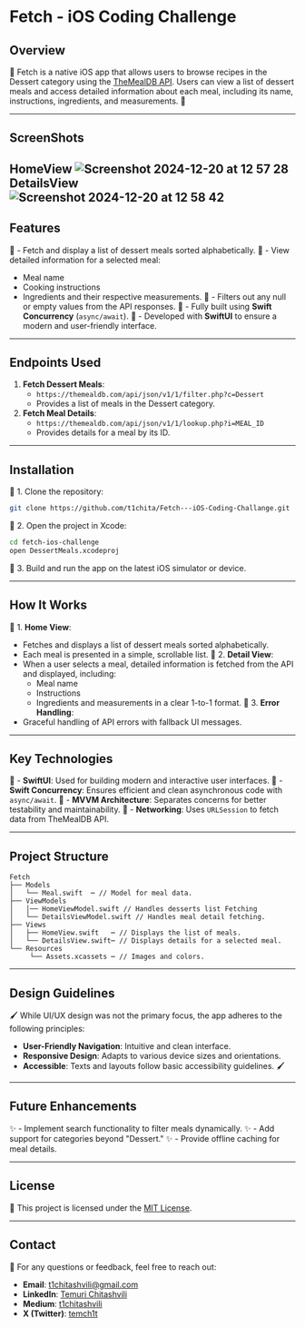 # Fetch - iOS Coding Challenge

## Overview
🎉 Fetch is a native iOS app that allows users to browse recipes in the Dessert category using the [TheMealDB API](https://themealdb.com/api.php). Users can view a list of dessert meals and access detailed information about each meal, including its name, instructions, ingredients, and measurements. 🎉

---
## ScreenShots
**HomeView**
  ![Screenshot 2024-12-20 at 12 57 28](https://github.com/user-attachments/assets/57a447fb-c512-4018-b6c1-0f31a7118112)
**DetailsView**
  ![Screenshot 2024-12-20 at 12 58 42](https://github.com/user-attachments/assets/3decc05d-2ea7-4c1f-a3c9-30dc26fa12f1)
---
## Features
🍰 - Fetch and display a list of dessert meals sorted alphabetically.
🍰 - View detailed information for a selected meal:
  - Meal name
  - Cooking instructions
  - Ingredients and their respective measurements.
🍰 - Filters out any null or empty values from the API responses.
🍰 - Fully built using **Swift Concurrency** (`async/await`).
🍰 - Developed with **SwiftUI** to ensure a modern and user-friendly interface.

---

## Endpoints Used
1. **Fetch Dessert Meals**:
   - `https://themealdb.com/api/json/v1/1/filter.php?c=Dessert`
   - Provides a list of meals in the Dessert category.
2. **Fetch Meal Details**:
   - `https://themealdb.com/api/json/v1/1/lookup.php?i=MEAL_ID`
   - Provides details for a meal by its ID.

---

## Installation
🍎 1. Clone the repository:
   ```bash
   git clone https://github.com/t1chita/Fetch---iOS-Coding-Challange.git
   ```
🍎 2. Open the project in Xcode:
   ```bash
   cd fetch-ios-challenge
   open DessertMeals.xcodeproj
   ```
🍎 3. Build and run the app on the latest iOS simulator or device.

---

## How It Works
🎯 1. **Home View**:
   - Fetches and displays a list of dessert meals sorted alphabetically.
   - Each meal is presented in a simple, scrollable list.
🎯 2. **Detail View**:
   - When a user selects a meal, detailed information is fetched from the API and displayed, including:
     - Meal name
     - Instructions
     - Ingredients and measurements in a clear 1-to-1 format.
🎯 3. **Error Handling**:
   - Graceful handling of API errors with fallback UI messages.

---

## Key Technologies
🚀 - **SwiftUI**: Used for building modern and interactive user interfaces.
🚀 - **Swift Concurrency**: Ensures efficient and clean asynchronous code with `async/await`.
🚀 - **MVVM Architecture**: Separates concerns for better testability and maintainability.
🚀 - **Networking**: Uses `URLSession` to fetch data from TheMealDB API.

---

## Project Structure
```plaintext
Fetch
├── Models
│   └── Meal.swift  ┉ // Model for meal data.
├── ViewModels
│   │── HomeViewModel.swift // Handles desserts list Fetching
│   └── DetailsViewModel.swift // Handles meal detail fetching.
├── Views
│   ├── HomeView.swift   ┉ // Displays the list of meals.
│   └── DetailsView.swift┉ // Displays details for a selected meal.
└── Resources
     └── Assets.xcassets ┉ // Images and colors.
```

---

## Design Guidelines
🖌️ While UI/UX design was not the primary focus, the app adheres to the following principles:
- **User-Friendly Navigation**: Intuitive and clean interface.
- **Responsive Design**: Adapts to various device sizes and orientations.
- **Accessible**: Texts and layouts follow basic accessibility guidelines. 🖌️

---

## Future Enhancements
✨ - Implement search functionality to filter meals dynamically.
✨ - Add support for categories beyond "Dessert."
✨ - Provide offline caching for meal details.

---

## License
📜 This project is licensed under the [MIT License](LICENSE).

---

## Contact
📧 For any questions or feedback, feel free to reach out:
- **Email**: [t1chitashvili@gmail.com](mailto:t1chitashvili@gmail.com)
- **LinkedIn**: [Temuri Chitashvili](https://www.linkedin.com/in/temurchitashvili/) 
- **Medium**: [t1chitashvili](https://medium.com/@t1chitashvili) 
- **X (Twitter)**: [temch1t](https://x.com/temch1t) 
